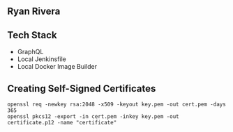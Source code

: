 ## Ryan Rivera
## Tech Stack
* GraphQL
* Local Jenkinsfile
* Local Docker Image Builder

## Creating Self-Signed Certificates
```
openssl req -newkey rsa:2048 -x509 -keyout key.pem -out cert.pem -days 365
openssl pkcs12 -export -in cert.pem -inkey key.pem -out certificate.p12 -name "certificate"